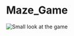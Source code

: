 # Maze_Game

![Small look at the game](https://github.com/MoonCake0019/Maze_Game/blob/pictures_of_the_gameplay/p6.png?raw=true)
